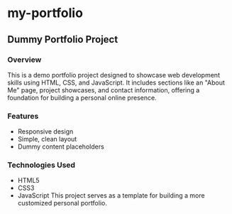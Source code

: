 # my-portfolio
## Dummy Portfolio Project
### Overview
This is a demo portfolio project designed to showcase web development skills using HTML, CSS, and JavaScript. It includes sections like an "About Me" page, project showcases, and contact information, offering a foundation for building a personal online presence.

### Features
- Responsive design
- Simple, clean layout
- Dummy content placeholders
### Technologies Used
- HTML5
- CSS3
- JavaScript
This project serves as a template for building a more customized personal portfolio.
